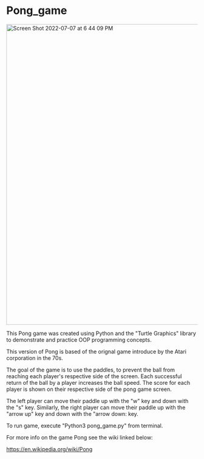 # Pong_game

<img width="791" alt="Screen Shot 2022-07-07 at 6 44 09 PM" src="https://user-images.githubusercontent.com/76194492/177883536-8adc7c05-28b9-4dd3-b7c4-39fb10e2378f.png">


This Pong game was created using Python and the "Turtle Graphics" library to demonstrate and practice OOP programming concepts.

This version of Pong is based of the orignal game introduce by the Atari corporation in the 70s. 

The goal of the game is to use the paddles, to prevent the ball from reaching each player's respective side of the screen. Each successful return of the ball by a player increases the ball speed. The score for each player is shown on their respective side of the pong game screen. 

The left player can move their paddle up with the "w" key and down with the "s" key. Similarly, the right player can move their paddle up with the "arrow up" key and down with the "arrow down: key. 

To run game, execute "Python3 pong_game.py" from terminal. 

For more info on the game Pong see the wiki linked below:

https://en.wikipedia.org/wiki/Pong
